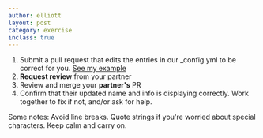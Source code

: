 ```yaml
---
author: elliott
layout: post
category: exercise
inclass: true
---
```


1. Submit a pull request that edits the entries in our _config.yml to be correct for you. [See my example](https://github.com/silshack/spring2016/blob/gh-pages/_config.yml#L54)
2. **Request review** from your partner
3. Review and merge your **partner's** PR
4. Confirm that their updated name and info is displaying correctly. Work together to fix if not, and/or ask for help.


Some notes: Avoid line breaks.  Quote strings if you're worried about special characters. Keep calm and carry on.